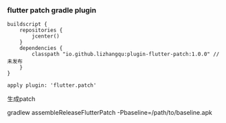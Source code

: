 ### flutter patch gradle plugin


```
buildscript {
    repositories {
        jcenter()
    }
    dependencies {
        classpath "io.github.lizhangqu:plugin-flutter-patch:1.0.0" //未发布
    }
}

apply plugin: 'flutter.patch'

```


生成patch

gradlew assembleReleaseFlutterPatch -Pbaseline=/path/to/baseline.apk 